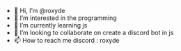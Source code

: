 - 👋 Hi, I’m @roxyde
- 👀 I’m interested in the programming
- 🌱 I’m currently learning js
- 💞️ I’m looking to collaborate on create a discord bot in js
- 📫 How to reach me discord : roxyde 

<!---
roxyde/roxyde is a ✨ special ✨ repository because its `README.md` (this file) appears on your GitHub profile.
You can click the Preview link to take a look at your changes.
--->
